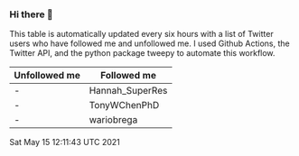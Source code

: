 ### Hi there 👋

This table is automatically updated every six hours with a list of Twitter users who have followed me and unfollowed me. I used Github Actions, the Twitter API, and the python package tweepy to automate this workflow.

| Unfollowed me |  Followed me |
| --- | --- |
|-|Hannah_SuperRes|
|-|TonyWChenPhD|
|-|wariobrega|
Sat May 15 12:11:43 UTC 2021
